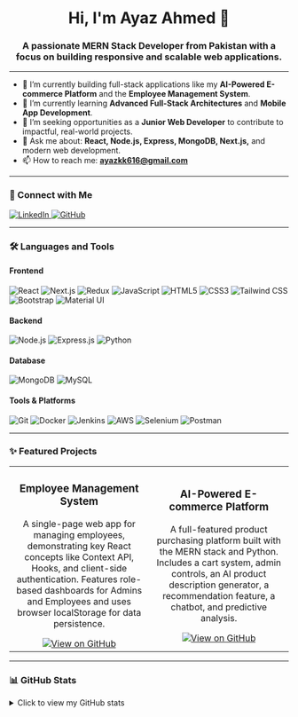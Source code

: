 <div align="center">
  
# Hi, I'm Ayaz Ahmed 👋

### A passionate MERN Stack Developer from Pakistan with a focus on building responsive and scalable web applications.

</div>

---

- 🔭 I’m currently building full-stack applications like my **AI-Powered E-commerce Platform** and the **Employee Management System**.
- 🌱 I’m currently learning **Advanced Full-Stack Architectures** and **Mobile App Development**.
- 💼 I’m seeking opportunities as a **Junior Web Developer** to contribute to impactful, real-world projects.
- 💬 Ask me about: **React, Node.js, Express, MongoDB, Next.js,** and modern web development.
- 📫 How to reach me: **ayazkk616@gmail.com**

---

### 🔗 Connect with Me

<p align="left">
  <a href="https://linkedin.com/in/ayaz-ahmed" target="_blank">
    <img src="https://img.shields.io/badge/LinkedIn-0A66C2?style=for-the-badge&logo=linkedin&logoColor=white" alt="LinkedIn"/>
  </a>
  <a href="https://github.com/1Ayazahmed" target="_blank">
    <img src="https://img.shields.io/badge/GitHub-181717?style=for-the-badge&logo=github&logoColor=white" alt="GitHub"/>
  </a>
</p>

---

### 🛠️ Languages and Tools

<h4>Frontend</h4>
<p align="left">
  <img src="https://img.shields.io/badge/React-61DAFB?style=for-the-badge&logo=react&logoColor=black" alt="React"/>
  <img src="https://img.shields.io/badge/Next.js-000000?style=for-the-badge&logo=nextdotjs&logoColor=white" alt="Next.js"/>
  <img src="https://img.shields.io/badge/Redux-764ABC?style=for-the-badge&logo=redux&logoColor=white" alt="Redux"/>
  <img src="https://img.shields.io/badge/JavaScript-F7DF1E?style=for-the-badge&logo=javascript&logoColor=black" alt="JavaScript"/>
  <img src="https://img.shields.io/badge/HTML5-E34F26?style=for-the-badge&logo=html5&logoColor=white" alt="HTML5"/>
  <img src="https://img.shields.io/badge/CSS3-1572B6?style=for-the-badge&logo=css3&logoColor=white" alt="CSS3"/>
  <img src="https://img.shields.io/badge/Tailwind_CSS-38B2AC?style=for-the-badge&logo=tailwind-css&logoColor=white" alt="Tailwind CSS"/>
  <img src="https://img.shields.io/badge/Bootstrap-7952B3?style=for-the-badge&logo=bootstrap&logoColor=white" alt="Bootstrap"/>
  <img src="https://img.shields.io/badge/Material_UI-007FFF?style=for-the-badge&logo=mui&logoColor=white" alt="Material UI"/>
</p>

<h4>Backend</h4>
<p align="left">
  <img src="https://img.shields.io/badge/Node.js-339933?style=for-the-badge&logo=nodedotjs&logoColor=white" alt="Node.js"/>
  <img src="https://img.shields.io/badge/Express-000000?style=for-the-badge&logo=express&logoColor=white" alt="Express.js"/>
  <img src="https://img.shields.io/badge/Python-3776AB?style=for-the-badge&logo=python&logoColor=white" alt="Python"/>
</p>

<h4>Database</h4>
<p align="left">
  <img src="https://img.shields.io/badge/MongoDB-47A248?style=for-the-badge&logo=mongodb&logoColor=white" alt="MongoDB"/>
  <img src="https://img.shields.io/badge/MySQL-4479A1?style=for-the-badge&logo=mysql&logoColor=white" alt="MySQL"/>
</p>

<h4>Tools & Platforms</h4>
<p align="left">
  <img src="https://img.shields.io/badge/Git-F05032?style=for-the-badge&logo=git&logoColor=white" alt="Git"/>
  <img src="https://img.shields.io/badge/Docker-2496ED?style=for-the-badge&logo=docker&logoColor=white" alt="Docker"/>
  <img src="https://img.shields.io/badge/Jenkins-D24939?style=for-the-badge&logo=jenkins&logoColor=white" alt="Jenkins"/>
  <img src="https://img.shields.io/badge/Amazon_AWS-232F3E?style=for-the-badge&logo=amazonaws&logoColor=white" alt="AWS"/>
  <img src="https://img.shields.io/badge/Selenium-43B02A?style=for-the-badge&logo=selenium&logoColor=white" alt="Selenium"/>
  <img src="https://img.shields.io/badge/Postman-FF6C37?style=for-the-badge&logo=postman&logoColor=white" alt="Postman"/>
</p>

---

### ✨ Featured Projects

<table>
  <tr>
    <td width="50%">
      <h3 align="center">Employee Management System</h3>
      <div align="center">
        <p>A single-page web app for managing employees, demonstrating key React concepts like Context API, Hooks, and client-side authentication. Features role-based dashboards for Admins and Employees and uses browser localStorage for data persistence.</p>
        <a href="https://github.com/1Ayazahmed/Employee-Management-React" target="_blank">
          <img src="https://img.shields.io/badge/View_on_GitHub-181717?style=for-the-badge&logo=github&logoColor=white" alt="View on GitHub"/>
        </a>
      </div>
    </td>
    <td width="50%">
      <h3 align="center">AI-Powered E-commerce Platform</h3>
      <div align="center">
        <p>A full-featured product purchasing platform built with the MERN stack and Python. Includes a cart system, admin controls, an AI product description generator, a recommendation feature, a chatbot, and predictive analysis.</p>
        <!-- Replace with your project link -->
        <a href="#" target="_blank">
          <img src="https://img.shields.io/badge/View_on_GitHub-181717?style=for-the-badge&logo=github&logoColor=white" alt="View on GitHub"/>
        </a>
      </div>
    </td>
  </tr>
</table>

---

### 📊 GitHub Stats

<details>
  <summary>Click to view my GitHub stats</summary>
  <p align="center">
    <img src="https://github-readme-stats.vercel.app/api?username=1ayazahmed&show_icons=true&locale=en&theme=tokyonight" alt="GitHub Stats" />
    <img src="https://github-readme-streak-stats.herokuapp.com/?user=1ayazahmed&theme=tokyonight" alt="GitHub Streak" />
    <img src="https://github-readme-stats.vercel.app/api/top-langs/?username=1ayazahmed&layout=compact&theme=tokyonight" alt="Top Languages" />
  </p>
</details>

